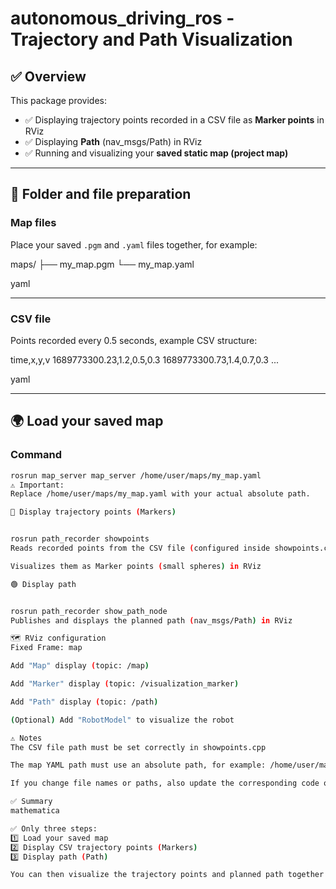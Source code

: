 # autonomous_driving_ros - Trajectory and Path Visualization

## ✅ Overview

This package provides:

- ✅ Displaying trajectory points recorded in a CSV file as **Marker points** in RViz
- ✅ Displaying **Path** (nav_msgs/Path) in RViz
- ✅ Running and visualizing your **saved static map (project map)**

---

## 📄 Folder and file preparation

### Map files

Place your saved `.pgm` and `.yaml` files together, for example:

maps/
├── my_map.pgm
└── my_map.yaml

yaml

---

### CSV file

Points recorded every 0.5 seconds, example CSV structure:

time,x,y,v
1689773300.23,1.2,0.5,0.3
1689773300.73,1.4,0.7,0.3
...

yaml


---

## 🌍 Load your saved map

### Command

```bash
rosrun map_server map_server /home/user/maps/my_map.yaml
⚠️ Important:
Replace /home/user/maps/my_map.yaml with your actual absolute path.

📍 Display trajectory points (Markers)


rosrun path_recorder showpoints
Reads recorded points from the CSV file (configured inside showpoints.cpp)

Visualizes them as Marker points (small spheres) in RViz

🟢 Display path


rosrun path_recorder show_path_node
Publishes and displays the planned path (nav_msgs/Path) in RViz

🗺️ RViz configuration
Fixed Frame: map

Add "Map" display (topic: /map)

Add "Marker" display (topic: /visualization_marker)

Add "Path" display (topic: /path)

(Optional) Add "RobotModel" to visualize the robot

⚠️ Notes
The CSV file path must be set correctly in showpoints.cpp

The map YAML path must use an absolute path, for example: /home/user/maps/my_map.yaml

If you change file names or paths, also update the corresponding code or command

✅ Summary
mathematica

✅ Only three steps:
1️⃣ Load your saved map
2️⃣ Display CSV trajectory points (Markers)
3️⃣ Display path (Path)

You can then visualize the trajectory points and planned path together in RViz!
